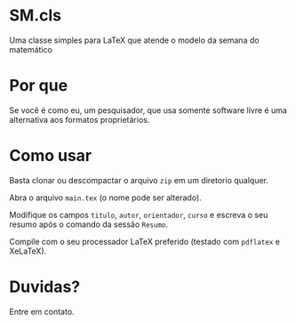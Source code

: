 # SM.cls

Uma classe simples para LaTeX que atende o modelo da semana do matemático

# Por que

Se você é como eu, um pesquisador, que usa somente software livre é uma alternativa aos formatos proprietários.

# Como usar

Basta clonar ou descompactar o arquivo `zip` em um diretorio qualquer.

Abra o arquivo `main.tex` (o nome pode ser alterado).

Modifique os campos `titulo`, `autor`, `orientador`, `curso` e  escreva o seu resumo após o comando da sessão `Resumo`.

Compile com o seu processador LaTeX preferido (testado com `pdflatex` e XeLaTeX).

# Duvidas?

Entre em contato.
